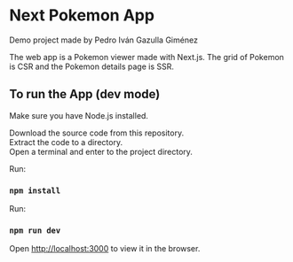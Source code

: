 # Next Pokemon App

Demo project made by Pedro Iván Gazulla Giménez  

The web app is a Pokemon viewer made with Next.js. The grid of Pokemon is CSR and the Pokemon details page is SSR.  

## To run the App (dev mode)
Make sure you have Node.js installed.  

Download the source code from this repository.  
Extract the code to a directory.  
Open a terminal and enter to the project directory.  

Run:  
### `npm install`

Run:
### `npm run dev`

Open [http://localhost:3000](http://localhost:3000) to view it in the browser.  


